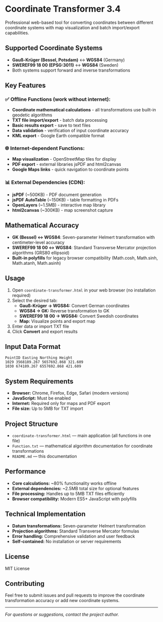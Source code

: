 # Coordinate Transformer 3.4

Professional web-based tool for converting coordinates between different coordinate systems with map visualization and batch import/export capabilities.

## Supported Coordinate Systems

- **Gauß-Krüger (Bessel, Potsdam)** ↔ **WGS84** (Germany)
- **SWEREF99 18 00 (EPSG:3011)** ↔ **WGS84** (Sweden)
- Both systems support forward and inverse transformations

## Key Features

### ✅ Offline Functions (work without internet):
- **Coordinate mathematical calculations** - all transformations use built-in geodetic algorithms
- **TXT file import/export** - batch data processing
- **Basic results export** - save to text files
- **Data validation** - verification of input coordinate accuracy
- **KML export** - Google Earth compatible format

### 🌐 Internet-dependent Functions:
- **Map visualization** - OpenStreetMap tiles for display
- **PDF export** - external libraries jsPDF and html2canvas
- **Google Maps links** - quick navigation to coordinate points

### 📊 External Dependencies (CDN):
- **jsPDF** (~500KB) - PDF document generation
- **jsPDF AutoTable** (~150KB) - table formatting in PDFs
- **OpenLayers** (~1.5MB) - interactive map library
- **html2canvas** (~300KB) - map screenshot capture

## Mathematical Accuracy

- **GK (Bessel) ↔ WGS84**: Seven-parameter Helmert transformation with centimeter-level accuracy
- **SWEREF99 18 00 ↔ WGS84**: Standard Transverse Mercator projection algorithms (GRS80 ellipsoid)
- **Built-in polyfills** for legacy browser compatibility (Math.cosh, Math.sinh, Math.atanh, Math.asinh)

## Usage

1. Open `coordinate-transformer.html` in your web browser (no installation required)
2. Select the desired tab:
   - **Gauß-Krüger → WGS84:** Convert German coordinates
   - **WGS84 → GK:** Reverse transformation to GK
   - **SWEREF99 18 00 → WGS84:** Convert Swedish coordinates
   - **Map:** Visualize points and export map
3. Enter data or import TXT file
4. Click **Convert** and export results

## Input Data Format

```
PointID Easting Northing Height
1029 3568189.267 5657692.868 321.609
1030 674189.267 6557692.868 421.609
```

## System Requirements

- **Browser:** Chrome, Firefox, Edge, Safari (modern versions)
- **JavaScript:** Must be enabled
- **Internet:** Required only for maps and PDF export
- **File size:** Up to 5MB for TXT import

## Project Structure

- `coordinate-transformer.html` — main application (all functions in one file)
- `Function.txt` — mathematical algorithm documentation for coordinate transformations
- `README.md` — this documentation

## Performance

- **Core calculations:** ~80% functionality works offline
- **External dependencies:** ~2.5MB total size for optional features
- **File processing:** Handles up to 5MB TXT files efficiently
- **Browser compatibility:** Modern ES5+ JavaScript with polyfills

## Technical Implementation

- **Datum transformations:** Seven-parameter Helmert transformation
- **Projection algorithms:** Standard Transverse Mercator formulas
- **Error handling:** Comprehensive validation and user feedback
- **Self-contained:** No installation or server requirements

## License

MIT License

## Contributing

Feel free to submit issues and pull requests to improve the coordinate transformation accuracy or add new coordinate systems.

---

*For questions or suggestions, contact the project author.*
